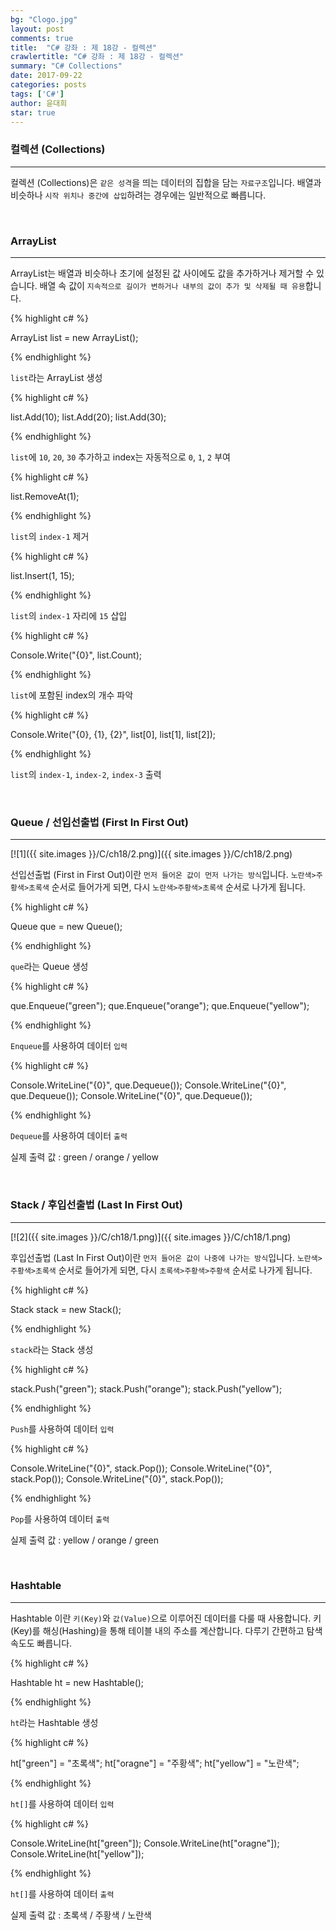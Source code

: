 ```yaml
---
bg: "Clogo.jpg"
layout: post
comments: true
title:  "C# 강좌 : 제 18강 - 컬렉션"
crawlertitle: "C# 강좌 : 제 18강 - 컬렉션"
summary: "C# Collections"
date: 2017-09-22
categories: posts
tags: ['C#']
author: 윤대희
star: true
---
```


### 컬렉션 (Collections) ###
----------
컬렉션 (Collections)은 `같은 성격`을 띄는 데이터의 집합을 담는 `자료구조`입니다. 배열과 비슷하나 `시작 위치나 중간에 삽입`하려는 경우에는 일반적으로 빠릅니다.

<br>

### ArrayList ###
----------
ArrayList는 배열과 비슷하나 초기에 설정된 값 사이에도 값을 추가하거나 제거할 수 있습니다. 배열 속 값이 `지속적으로 길이가 변하거나 내부의 값이 추가 및 삭제될 때 유용`합니다.

{% highlight c# %}

ArrayList list = new ArrayList();

{% endhighlight %}

`list`라는 ArrayList 생성

{% highlight c# %}

list.Add(10);
list.Add(20);
list.Add(30);

{% endhighlight %}

`list`에 `10`, `20`, `30` 추가하고 index는 자동적으로 `0`, `1`, `2` 부여

{% highlight c# %}

list.RemoveAt(1);

{% endhighlight %}

`list`의 `index-1` 제거

{% highlight c# %}

list.Insert(1, 15);

{% endhighlight %}

`list`의 `index-1` 자리에 `15` 삽입

{% highlight c# %}

Console.Write("{0}", list.Count);

{% endhighlight %}

`list`에 포함된 index의 개수 파악

{% highlight c# %}

Console.Write("{0}, {1}, {2}", list[0], list[1], list[2]);

{% endhighlight %}

`list`의 `index-1`, `index-2`, `index-3` 출력

<br>

### Queue / 선입선출법 (First In First Out) ###
----------

[![1]({{ site.images }}/C/ch18/2.png)]({{ site.images }}/C/ch18/2.png)

선입선출법 (First in First Out)이란 `먼저 들어온 값이 먼저 나가는 방식`입니다. `노란색>주황색>초록색` 순서로 들어가게 되면, 다시 `노란색>주황색>초록색` 순서로 나가게 됩니다.

{% highlight c# %}

Queue que = new Queue();

{% endhighlight %}    

`que`라는 Queue 생성

{% highlight c# %}

que.Enqueue("green");
que.Enqueue("orange");
que.Enqueue("yellow");

{% endhighlight %}    

`Enqueue`를 사용하여 데이터 `입력`

{% highlight c# %}

Console.WriteLine("{0}", que.Dequeue());
Console.WriteLine("{0}", que.Dequeue());
Console.WriteLine("{0}", que.Dequeue());

{% endhighlight %}   

`Dequeue`를 사용하여 데이터 `출력`

실제 출력 값 : green / orange / yellow

<br>

### Stack / 후입선출법 (Last In First Out) ###
----------
[![2]({{ site.images }}/C/ch18/1.png)]({{ site.images }}/C/ch18/1.png)

후입선출법 (Last In First Out)이란 `먼저 들어온 값이 나중에 나가는 방식`입니다. `노란색>주황색>초록색` 순서로 들어가게 되면, 다시 `초록색>주황색>주황색` 순서로 나가게 됩니다.

{% highlight c# %}

Stack stack = new Stack();

{% endhighlight %}    

`stack`라는 Stack 생성

{% highlight c# %}

stack.Push("green");
stack.Push("orange");
stack.Push("yellow");

{% endhighlight %}    

`Push`를 사용하여 데이터 `입력`

{% highlight c# %}

Console.WriteLine("{0}", stack.Pop());
Console.WriteLine("{0}", stack.Pop());
Console.WriteLine("{0}", stack.Pop());

{% endhighlight %}   

`Pop`를 사용하여 데이터 `출력`

실제 출력 값 : yellow / orange / green

<br>

### Hashtable ###
----------
Hashtable 이란 `키(Key)`와 `값(Value)`으로 이루어진 데이터를 다룰 때 사용합니다. 키(Key)를 해싱(Hashing)을 통해 테이블 내의 주소를 계산합니다. 다루기 간편하고 탐색속도도 빠릅니다.

{% highlight c# %}

Hashtable ht = new Hashtable();

{% endhighlight %}    

`ht`라는 Hashtable 생성

{% highlight c# %}

ht["green"] = "초록색";
ht["oragne"] = "주황색";
ht["yellow"] = "노란색";

{% endhighlight %}    

`ht[]`를 사용하여 데이터 `입력`

{% highlight c# %}

Console.WriteLine(ht["green"]);
Console.WriteLine(ht["oragne"]);
Console.WriteLine(ht["yellow"]);

{% endhighlight %}   

`ht[]`를 사용하여 데이터 `출력`

실제 출력 값 : 초록색 / 주황색 / 노란색

